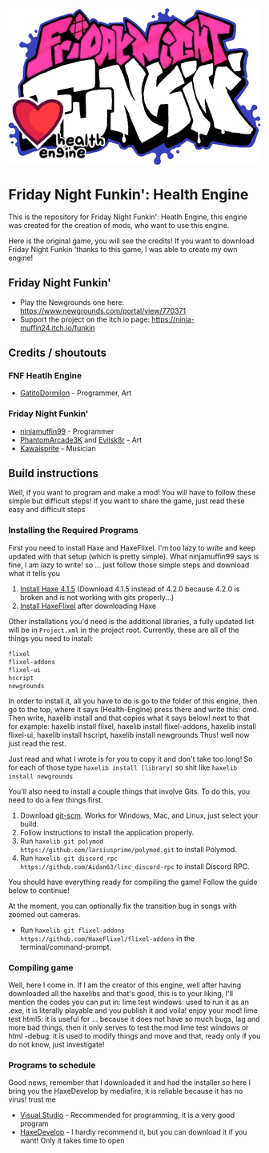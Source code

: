 ![](/assets/preload/images/logoHealthEngine.png)
# Friday Night Funkin': Health Engine

This is the repository for Friday Night Funkin': Heatlh Engine, this engine was created for the creation of mods, who want to use this engine.

Here is the original game, you will see the credits!
If you want to download Friday Night Funkin 'thanks to this game, I was able to create my own engine!

## Friday Night Funkin'

- Play the Newgrounds one here: https://www.newgrounds.com/portal/view/770371
- Support the project on the itch.io page: https://ninja-muffin24.itch.io/funkin

## Credits / shoutouts

### FNF Heatlh Engine
- [GatitoDormilon](https://www.youtube.com/c/GatitoDormilon/featured) - Programmer, Art

### Friday Night Funkin'
- [ninjamuffin99](https://twitter.com/ninja_muffin99) - Programmer
- [PhantomArcade3K](https://twitter.com/phantomarcade3k) and [Evilsk8r](https://twitter.com/evilsk8r) - Art
- [Kawaisprite](https://twitter.com/kawaisprite) - Musician

## Build instructions

Well, if you want to program and make a mod! You will have to follow these simple but difficult steps!
If you want to share the game, just read these easy and difficult steps

### Installing the Required Programs

First you need to install Haxe and HaxeFlixel. I'm too lazy to write and keep updated with that setup (which is pretty simple).
What ninjamuffin99 says is fine, I am lazy to write! so ... just follow those simple steps and download what it tells you
1. [Install Haxe 4.1.5](https://haxe.org/download/version/4.1.5/) (Download 4.1.5 instead of 4.2.0 because 4.2.0 is broken and is not working with gits properly...)
2. [Install HaxeFlixel](https://haxeflixel.com/documentation/install-haxeflixel/) after downloading Haxe

Other installations you'd need is the additional libraries, a fully updated list will be in `Project.xml` in the project root. Currently, these are all of the things you need to install:
```
flixel
flixel-addons
flixel-ui
hscript
newgrounds
```
In order to install it, all you have to do is go to the folder of this engine, then go to the top, where it says (Health-Engine) press there and write this: cmd.
Then write, haxelib install and that copies what it says below! next to that for example: haxelib install flixel, haxelib install flixel-addons, haxelib install flixel-ui, haxelib install hscript, haxelib install newgrounds
Thus! well now just read the rest.

Just read and what I wrote is for you to copy it and don't take too long!
So for each of those type `haxelib install [library]` so shit like `haxelib install newgrounds`

You'll also need to install a couple things that involve Gits. To do this, you need to do a few things first.
1. Download [git-scm](https://git-scm.com/downloads). Works for Windows, Mac, and Linux, just select your build.
2. Follow instructions to install the application properly.
3. Run `haxelib git polymod https://github.com/larsiusprime/polymod.git` to install Polymod.
4. Run `haxelib git discord_rpc https://github.com/Aidan63/linc_discord-rpc` to install Discord RPC.

You should have everything ready for compiling the game! Follow the guide below to continue!

At the moment, you can optionally fix the transition bug in songs with zoomed out cameras.
- Run `haxelib git flixel-addons https://github.com/HaxeFlixel/flixel-addons` in the terminal/command-prompt.

### Compiling game

Well, here I come in.
If I am the creator of this engine, well after having downloaded all the haxelibs and that's good, this is to your liking, I'll mention the codes you can put in:
lime test windows: used to run it as an .exe, it is literally playable and you publish it and voila! enjoy your mod!
lime test html5: it is useful for ... because it does not have so much bugs, lag and more bad things, then it only serves to test the mod
lime test windows or html -debug: it is used to modify things and move and that, ready only if you do not know, just investigate!

### Programs to schedule

Good news, remember that I downloaded it and had the installer so here I bring you the HaxeDevelop by mediafire, it is reliable because it has no virus! trust me

- [Visual Studio](https://code.visualstudio.com/) - Recommended for programming, it is a very good program
- [HaxeDevelop](https://www.mediafire.com/file/t3dqe3sa9psj391/HaxeDevelop_-_5.3.3.rar/file) - I hardly recommend it, but you can download it if you want! Only it takes time to open
